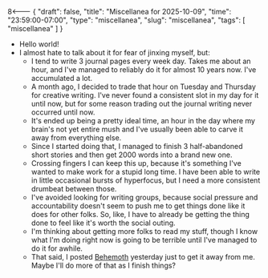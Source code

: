 8<--- { "draft": false, "title": "Miscellanea for 2025-10-09", "time": "23:59:00-07:00", "type": "miscellanea", "slug": "miscellanea", "tags": [ "miscellanea" ] }

- Hello world!
- I almost hate to talk about it for fear of jinxing myself, but: 
	- I tend to write 3 journal pages every week day. Takes me about an hour, and I've managed to reliably do it for almost 10 years now. I've accumulated a lot.
	- A month ago, I decided to trade that hour on Tuesday and Thursday for creative writing. I've never found a consistent slot in my day for it until now, but for some reason trading out the journal writing never occurred until now.
	- It's ended up being a pretty ideal time, an hour in the day where my brain's not yet entire mush and I've usually been able to carve it away from everything else.
	- Since I started doing that, I managed to finish 3 half-abandoned short stories and then get 2000 words into a brand new one.
	- Crossing fingers I can keep this up, because it's something I've wanted to make work for a stupid long time. I have been able to write in little occasional bursts of hyperfocus, but I need a more consistent drumbeat between those.
	- I've avoided looking for writing groups, because social pressure and accountability doesn't seem to push me to get things done like it does for other folks. So, like, I have to already be getting the thing done to feel like it's worth the social outing.
	- I'm thinking about getting more folks to read my stuff, though I know what I'm doing right now is going to be terrible until I've managed to do it for awhile.
	- That said, I posted [Behemoth](https://blog.lmorchard.com/2025/10/07/behemoth/) yesterday just to get it away from me. Maybe I'll do more of that as I finish things?
